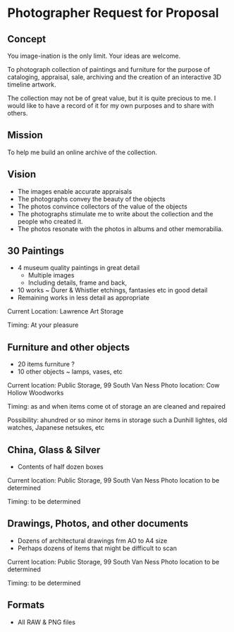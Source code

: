 # Photographer Request for Proposal


## Concept

You image-ination is the only limit. Your ideas are welcome.

To photograph collection of paintings and furniture for the purpose of cataloging, appraisal, sale, archiving and the creation of an interactive 3D timeline artwork.

The collection may not be of great value, but it is quite precious to me. I would like to have a record of it for my own purposes and to share with others.

## Mission

To help me build an online archive of the collection.

## Vision

* The images enable accurate appraisals
* The photographs convey the beauty of the objects
* The photos convince collectors of the value of the objects
* The photographs stimulate me to write about the collection and the people who created it.
* The photos resonate with the photos in albums and other memorabilia.


## 30 Paintings

* 4 museum quality paintings in great detail
  * Multiple images
  * Including details, frame and back,
* 10 works ~ Durer & Whistler etchings, fantasies etc in good detail
* Remaining works in less detail as appropriate

Current Location: Lawrence Art Storage

Timing: At your pleasure

## Furniture and other objects

* 20 items furniture ?
* 10 other objects ~ lamps, vases, etc

Current location: Public Storage, 99 South Van Ness
Photo location: Cow Hollow Woodworks

Timing: as and when items come ot of storage an are cleaned and repaired

Possibility: ahundred or so minor items in storage such a Dunhill lightes, old watches, Japanese netsukes, etc

## China, Glass & Silver

* Contents of half dozen boxes

Current location: Public Storage, 99 South Van Ness
Photo location to be determined

Timing: to be determined

## Drawings, Photos, and other documents

* Dozens of architectural drawings frm AO to A4 size
* Perhaps dozens of items that might be difficult to scan

Current location: Public Storage, 99 South Van Ness
Photo location to be determined

Timing: to be determined

## Formats

* All RAW & PNG files

